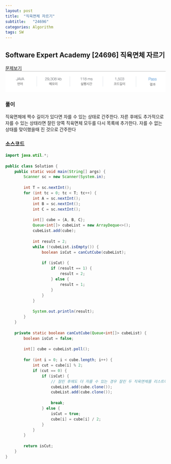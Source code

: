 ```yaml
---
layout: post
title:  "직육면체 자르기"
subtitle:   "24696"
categories: Algorithm
tags: SW
---
```


## Software Expert Academy [24696] 직육면체 자르기
[문제보기](https://swexpertacademy.com/main/code/problem/problemDetail.do?contestProbId=AZhd5eNKLHnHBINp)  
![Alt text](/assets/img/SWexpert/24696.JPG)

### 풀이
직육면체에 짝수 길이가 있다면 자를 수 있는 상태로 간주한다. 자른 후에도 추가적으로 자를 수 있는 상태라면 잘린 양쪽 직육면체 모두를 다시 목록에 추가한다.
자를 수 없는 상태를 맞이했을때 진 것으로 간주한다

### 소스코드

~~~ java
import java.util.*;
 
public class Solution {
    public static void main(String[] args) {
        Scanner sc = new Scanner(System.in);
 
        int T = sc.nextInt();
        for (int tc = 0; tc < T; tc++) {
            int A = sc.nextInt();
            int B = sc.nextInt();
            int C = sc.nextInt();
 
            int[] cube = {A, B, C};
            Queue<int[]> cubeList = new ArrayDeque<>();
            cubeList.add(cube);
 
            int result = 2;
            while (!cubeList.isEmpty()) {
                boolean isCut = canCutCube(cubeList);
 
                if (isCut) {
                    if (result == 1) {
                        result = 2;
                    } else {
                        result = 1;
                    }
                }
            }
 
            System.out.println(result);
        }
    }
 
    private static boolean canCutCube(Queue<int[]> cubeList) {
        boolean isCut = false;
 
        int[] cube = cubeList.poll();
 
        for (int i = 0; i < cube.length; i++) {
            int cut = cube[i] % 2;
            if (cut == 0) {
                if (isCut) {
                    // 잘린 후에도 더 자를 수 있는 경우 잘린 두 직육면체를 리스트에 추가
                    cubeList.add(cube.clone());
                    cubeList.add(cube.clone());
 
                    break;
                } else {
                    isCut = true;
                    cube[i] = cube[i] / 2;
                }
            }
        }
 
        return isCut;
    }
}
~~~
